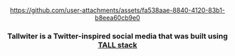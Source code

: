 <div align="center" style=" height: 100vh">

https://github.com/user-attachments/assets/fa538aae-8840-4120-83b1-b8eea60cb9e0


<h3>Tallwiter is a Twitter-inspired social media that was built using <a href='https://tallstack.dev'>TALL stack</a></h3>

</div>

## Features

| Feature | Coded | Description |
| --- | --- | --- |
| Create User | ✅ | Allows a new user to create an account |
| Edit User Name/Description | ✅ | Enables the user to update their name or bio |
| Edit User Image/Banner Photo | ✅ | Allows the user to change their profile picture or banner image |
| Log In | ✅ | Authenticates the user to access their account |
| Log Out | ✅ | Logs the user out of their account |
| Delete User | ✅ | Permanently removes the user's account and data |
| Show Posts | ✅ | Displays a feed of general posts |
| Show User Posts | ✅ | Displays all posts made by a specific user |
| Show Followed Users' Posts | ✅ | Shows posts from users that the current user follows |
| Create Post | ✅ | Allows the user to create and share a new post |
| Delete Post | ✅ | Enables the user to delete their own post |
| Like Post | ✅ | Allows the user to like a post |
| Show Comments | ✅ | Displays all comments under a post |
| Comment on Post | ✅ | Enables the user to add a comment to a post |
| Like Comment | ✅ | Allows the user to like a comment |
| Delete Comment | ✅ | Allows the user to delete their own comment |
| Show Hyped Post of the Day | ✅ | Highlights a popular or trending post for the day |
| Show "How to Follow" | ✅ | Provides guidance on following other users |
| Show Notifications | ✅ | Displays notifications related to user activity |
| Show Bookmarked Posts | ✅ | Shows all posts that the user has bookmarked |
| Add Bookmark | ✅ | Allows the user to bookmark a post for later viewing |
| Remove Bookmark | ✅ | Allows the user to remove a bookmark from a post |
| Follow User | ✅ | Enables the user to follow another user |
| Unfollow User | ✅ | Allows the user to unfollow a previously followed user |

<h2>🛠 Technologies</h2>

<li><a href="https://laravel.com">Laravel</a></li>
<li><a href="https://livewire.laravel.com">Livewire</a></li>
<li><a href="https://alpinejs.dev">Alpine.js</a></li>
<li><a href="https://tailwindcss.com">Taillwind.css</a></li>
<li><a href="https://tallstackui.com">TallStackUI</a></li>
<li><a href="https://www.mysql.com/">MySQL</a></li>
<li><a href="https://www.cloudflare.com/pt-br/">Cloudflare</a></li>
<li><a href="https://blade-ui-kit.com">Blade UI Kit</a></li>
